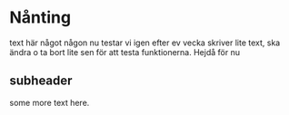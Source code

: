 # Nånting

text här något någon
nu testar vi igen efter ev vecka
skriver lite text, ska ändra o ta bort lite sen för att testa funktionerna. Hejdå för nu 

## subheader

some more text here.